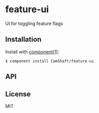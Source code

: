 
# feature-ui

  UI for toggling feature flags

## Installation

  Install with [component(1)](http://component.io):

    $ component install CamShaft/feature-ui

## API



## License

  MIT
